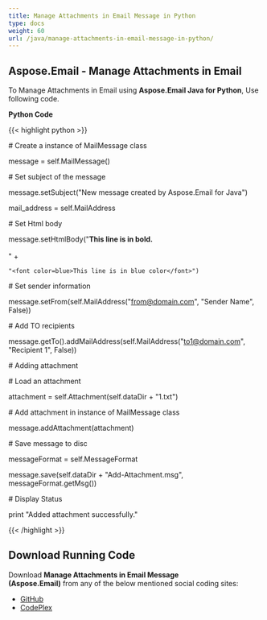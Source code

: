 ```yaml
---
title: Manage Attachments in Email Message in Python
type: docs
weight: 60
url: /java/manage-attachments-in-email-message-in-python/
---
```


## **Aspose.Email - Manage Attachments in Email**
To Manage Attachments in Email using **Aspose.Email Java for Python**, Use following code.

**Python Code**

{{< highlight python >}}



\# Create a instance of MailMessage class

message = self.MailMessage()

\# Set subject of the message

message.setSubject("New message created by Aspose.Email for Java")

mail_address = self.MailAddress

\# Set Html body

message.setHtmlBody("<b>This line is in bold.</b> <br/> <br/>" +

    "<font color=blue>This line is in blue color</font>")

\# Set sender information

message.setFrom(self.MailAddress("from@domain.com", "Sender Name", False))

\# Add TO recipients

message.getTo().addMailAddress(self.MailAddress("to1@domain.com", "Recipient 1", False))

\# Adding attachment

\# Load an attachment

attachment = self.Attachment(self.dataDir + "1.txt")

\# Add attachment in instance of MailMessage class

message.addAttachment(attachment)

\# Save message to disc

messageFormat = self.MessageFormat

message.save(self.dataDir + "Add-Attachment.msg", messageFormat.getMsg())

\# Display Status

print "Added attachment successfully."

{{< /highlight >}}
## **Download Running Code**
Download **Manage Attachments in Email Message (Aspose.Email)** from any of the below mentioned social coding sites:

- [GitHub](https://github.com/aspose-email/Aspose.Email-for-Java/releases/tag/Aspose.Email_Java_for_Python-v1.0)
- [CodePlex](http://asposeemailjavapython.codeplex.com/releases/)
